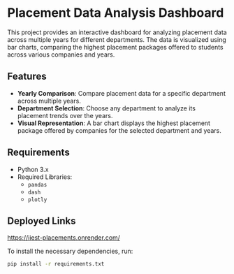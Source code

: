 # Placement Data Analysis Dashboard

This project provides an interactive dashboard for analyzing placement data across multiple years for different departments. The data is visualized using bar charts, comparing the highest placement packages offered to students across various companies and years.

## Features
- **Yearly Comparison**: Compare placement data for a specific department across multiple years.
- **Department Selection**: Choose any department to analyze its placement trends over the years.
- **Visual Representation**: A bar chart displays the highest placement package offered by companies for the selected department and years.

## Requirements
- Python 3.x
- Required Libraries:
  - `pandas`
  - `dash`
  - `plotly`
## Deployed Links
https://iiest-placements.onrender.com/

To install the necessary dependencies, run:
```bash
pip install -r requirements.txt



